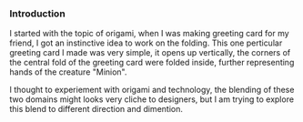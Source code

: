 ### Introduction

I started with the topic of origami, when I was making greeting card for my friend, I got an instinctive idea to work on the folding. This one perticular greeting card I made was very simple, it opens up vertically, the corners of the central fold of the greeting card were folded inside, further representing hands of the creature "Minion".

I thought to experiement with origami and technology, the blending of these two domains might looks very cliche to designers, but I am trying to explore this blend to different direction and dimention.

